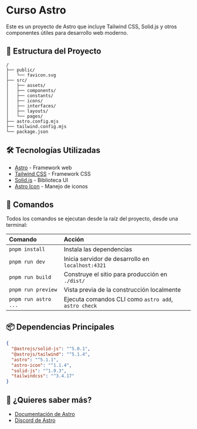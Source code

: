 # Curso Astro

Este es un proyecto de Astro que incluye Tailwind CSS, Solid.js y otros componentes útiles para desarrollo web moderno.

## 🚀 Estructura del Proyecto

```text
/
├── public/
│   └── favicon.svg
├── src/
│   ├── assets/
│   ├── components/
│   ├── constants/
│   ├── icons/
│   ├── interfaces/
│   ├── layouts/
│   └── pages/
├── astro.config.mjs
├── tailwind.config.mjs
└── package.json
```

## 🛠️ Tecnologías Utilizadas

- [Astro](https://astro.build/) - Framework web
- [Tailwind CSS](https://tailwindcss.com/) - Framework CSS
- [Solid.js](https://www.solidjs.com/) - Biblioteca UI
- [Astro Icon](https://github.com/natemoo-re/astro-icon) - Manejo de iconos

## 🧞 Comandos

Todos los comandos se ejecutan desde la raíz del proyecto, desde una terminal:

| Comando                   | Acción                                           |
| :------------------------ | :----------------------------------------------- |
| `pnpm install`           | Instala las dependencias                         |
| `pnpm run dev`           | Inicia servidor de desarrollo en `localhost:4321`|
| `pnpm run build`         | Construye el sitio para producción en `./dist/`  |
| `pnpm run preview`       | Vista previa de la construcción localmente       |
| `pnpm run astro ...`     | Ejecuta comandos CLI como `astro add`, `astro check` |

## 📦 Dependencias Principales

```json
{
  "@astrojs/solid-js": "^5.0.1",
  "@astrojs/tailwind": "^5.1.4",
  "astro": "^5.1.1",
  "astro-icon": "^1.1.4",
  "solid-js": "^1.9.3",
  "tailwindcss": "^3.4.17"
}
```

## 👀 ¿Quieres saber más?

- [Documentación de Astro](https://docs.astro.build)
- [Discord de Astro](https://astro.build/chat)
